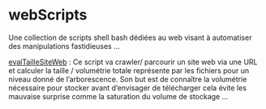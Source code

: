 # webScripts
Une collection de scripts shell bash dédiées au web visant à automatiser des manipulations fastidieuses ...

[evalTailleSiteWeb](https://github.com/sudtek/webScripts/tree/c8e24cbc7036be943caabc140dda1b5e99603dbc/evalTailleSiteWeb) : Ce script va crawler/ parcourir un site web via une URL et calculer la taille / volumétrie totale représente par les fichiers pour un niveau donné de l’arborescence. Son but est de connaître la volumétrie nécessaire pour stocker avant d’envisager de télécharger cela évite les mauvaise surprise comme la saturation du volume de stockage ...
